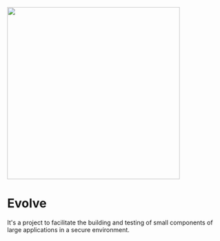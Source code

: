 <img src="https://github.com/sukhchainn/Evolve/blob/master/Project%20-%20Drawing%2017383902751441358218.png" width="400" height="400" align="center">

# Evolve
It's a project to facilitate the building and testing of small components of large applications in a secure environment.
